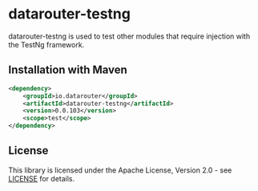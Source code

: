 # datarouter-testng

datarouter-testng is used to test other modules that require injection with the TestNg framework.

## Installation with Maven

```xml
<dependency>
	<groupId>io.datarouter</groupId>
	<artifactId>datarouter-testng</artifactId>
	<version>0.0.103</version>
	<scope>test</scope>
</dependency>
```

## License

This library is licensed under the Apache License, Version 2.0 - see [LICENSE](../LICENSE) for details.
